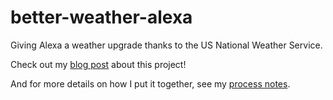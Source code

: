 # better-weather-alexa
Giving Alexa a weather upgrade thanks to the US National Weather Service.

Check out my [blog post](http://johnkeefe.net/giving-better-weather-to-alexa) about this project! 

And for more details on how I put it together, see my [process notes](./PROCESS_NOTES.md).

